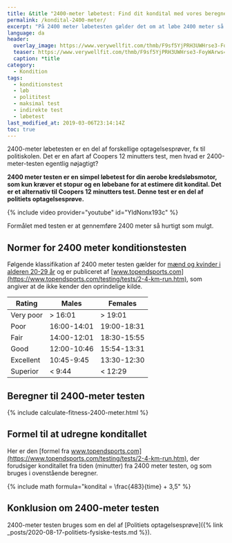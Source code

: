 ```yaml
---
title: &title "2400-meter løbetest: Find dit kondital med vores beregner 🏃"
permalink: /kondital-2400-meter/
excerpt: "På 2400 meter løbetesten gælder det om at løbe 2400 meter så hurtigt som muligt, og derfra kan du estimere dit kondital og sammenligne dig med normerne."
language: da
header:
  overlay_image: https://www.verywellfit.com/thmb/F9sf5YjPRH3UWHrse3-FoyWArws=/2120x1415/filters:fill(FFDB5D,1)/GettyImages-555000829-5b0215abfa6bcc0036279353.jpg
  teaser: https://www.verywellfit.com/thmb/F9sf5YjPRH3UWHrse3-FoyWArws=/2120x1415/filters:fill(FFDB5D,1)/GettyImages-555000829-5b0215abfa6bcc0036279353.jpg
  caption: *title
category:
  - Kondition
tags:
  - konditionstest
  - løb
  - polititest
  - maksimal test
  - indirekte test
  - løbetest
last_modified_at: 2019-03-06T23:14:14Z
toc: true
---
```


2400-meter løbetesten er en del af forskellige optagelsesprøver, fx til politiskolen. Det er en afart af Coopers 12 minutters test, men hvad er 2400-meter-testen egentlig nøjagtigt?

**2400 meter testen er en simpel løbetest for din aerobe kredsløbsmotor, som kun kræver et stopur og en løbebane for at estimere dit kondital. Det er et alternativ til Coopers 12 minutters test. Denne test er en del af politiets optagelsesprøve.**

{% include video provider="youtube" id="YldNonx193c" %}

Formålet med testen er at gennemføre 2400 meter så hurtigt som mulgt. 

## Normer for 2400 meter konditionstesten

Følgende klassifikation af 2400 meter testen gælder for [mænd og kvinder i alderen 20-29 år](https://www.topendsports.com/testing/tests/2-4-km-run.htm) og er publiceret af [www.topendsports.com](https://www.topendsports.com/testing/tests/2-4-km-run.htm), som angiver at de ikke kender den oprindelige kilde. 

| Rating    | Males       | Females     |
|-----------|-------------|-------------|
| Very poor	| > 16:01	    | > 19:01     |
| Poor	    | 16:00-14:01	| 19:00-18:31 |
| Fair	    | 14:00-12:01	| 18:30-15:55 |
| Good	    | 12:00-10:46	| 15:54-13:31 |
| Excellent	| 10:45-9:45	| 13:30-12:30 |
| Superior	| < 9:44	    | < 12:29     |

## Beregner til 2400-meter testen

{% include calculate-fitness-2400-meter.html %}

## Formel til at udregne konditallet

Her er den [formel fra www.topendsports.com](https://www.topendsports.com/testing/tests/2-4-km-run.htm), der forudsiger konditallet fra tiden (minutter) fra 2400 meter testen, og som bruges i ovenstående beregner.

{% include math formula="kondital = \frac{483}{time} + 3,5" %}

## Konklusion om 2400-meter testen

2400-meter testen bruges som en del af [Politiets optagelsesprøve]({% link _posts/2020-08-17-politiets-fysiske-tests.md %}).
